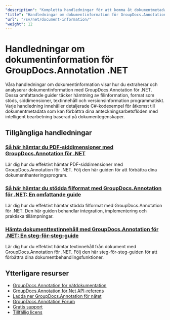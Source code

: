 ```yaml
---
"description": "Kompletta handledningar för att komma åt dokumentmetadata, sidinformation och dokumentegenskaper med GroupDocs.Annotation för .NET."
"title": "Handledningar om dokumentinformation för GroupDocs.Annotation .NET"
"url": "/sv/net/document-information/"
"weight": 12
---
```


# Handledningar om dokumentinformation för GroupDocs.Annotation .NET

Våra handledningar om dokumentinformation visar hur du extraherar och analyserar dokumentinformation med GroupDocs.Annotation för .NET. Dessa omfattande guider täcker hämtning av filinformation, format som stöds, siddimensioner, textinnehåll och versionsinformation programmatiskt. Varje handledning innehåller detaljerade C#-kodexempel för åtkomst till dokumentmetadata som kan förbättra dina anteckningsarbetsflöden med intelligent bearbetning baserad på dokumentegenskaper.

## Tillgängliga handledningar

### [Så här hämtar du PDF-siddimensioner med GroupDocs.Annotation för .NET](./groupdocs-annotation-net-retrieve-pdf-page-dimensions/)
Lär dig hur du effektivt hämtar PDF-siddimensioner med GroupDocs.Annotation för .NET. Följ den här guiden för att förbättra dina dokumenthanteringsprogram.

### [Så här hämtar du stödda filformat med GroupDocs.Annotation för .NET: En omfattande guide](./retrieve-supported-file-formats-groupdocs-annotation-net/)
Lär dig hur du effektivt hämtar stödda filformat med GroupDocs.Annotation för .NET. Den här guiden behandlar integration, implementering och praktiska tillämpningar.

### [Hämta dokumenttextinnehåll med GroupDocs.Annotation för .NET: En steg-för-steg-guide](./retrieve-text-content-groupdocs-annotation-net/)
Lär dig hur du effektivt hämtar textinnehåll från dokument med GroupDocs.Annotation för .NET. Följ den här steg-för-steg-guiden för att förbättra dina dokumentbehandlingsfunktioner.

## Ytterligare resurser

- [GroupDocs.Annotation för nätdokumentation](https://docs.groupdocs.com/annotation/net/)
- [GroupDocs.Annotation för Net API-referens](https://reference.groupdocs.com/annotation/net/)
- [Ladda ner GroupDocs.Annotation för nätet](https://releases.groupdocs.com/annotation/net/)
- [GroupDocs.Annotation Forum](https://forum.groupdocs.com/c/annotation)
- [Gratis support](https://forum.groupdocs.com/)
- [Tillfällig licens](https://purchase.groupdocs.com/temporary-license/)